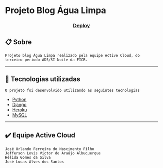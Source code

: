 # Projeto Blog Água Limpa

<h3 align="center">
   <a href="https://agua-limpa.herokuapp.com/">Deploy</a>
</h3>

## 📋  Sobre

    Projeto blog Água Limpa realizado pela equipe Active Cloud, do terceiro periodo ADS/SI Noite da FICR.
 

----------

## 🚀  Tecnologias utilizadas

    O projeto foi desenvolvido utilizando as seguintes tecnologias

-   [Python](https://www.python.org/)
-   [Django](https://www.djangoproject.com/)
-   [Heroku](https://www.heroku.com/)
-   [MySQL](https://www.mysql.com/)

----------

## ✔️  Equipe Active Cloud

    José Orlando Ferreira do Nascimento Filho
    Jefferson Lovis Victor de Araújo Albuquerque
    Hélida Gomes da Silva
    José Lucas Alves dos Santos



